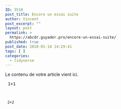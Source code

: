 ```yaml
---
ID: 3510
post_title: Encore un essai suite
author: Vincent
post_excerpt: ""
layout: post
permalink: >
  https://abcdr.guyader.pro/encore-un-essai-suite/
published: true
post_date: 2018-01-14 14:29:41
tags: [ ]
categories:
  - tidyverse
---
```

Le contenu de votre article vient ici.
<pre lang="rsplus"> 1+1</pre>  
<br />

<code> 2+2</code>